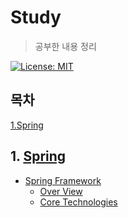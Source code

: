 # Study

> 공부한 내용 정리

[![License: MIT](https://img.shields.io/badge/License-MIT-yellow.svg)](https://opensource.org/licenses/MIT)

## 목차

[1.Spring](#1.-Spring)

## 1. [Spring](./Spring)

- [Spring Framework](./Spring/SpringFramework)
  - [Over View](./Spring/SpringFramework/OverView.md)
  - [Core Technologies](./Spring/SpringFramework/CoreTechnologies)

